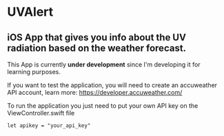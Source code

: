 # UVAlert
## iOS App that gives you info about the UV radiation based on the weather forecast.

This App is currently **under development** since I'm developing it for learning purposes.

If you want to test the application, you will need to create an accuweather API account, learn more:
https://developer.accuweather.com/

To run the application you just need to put your own API key on the ViewController.swift file

`
let apikey = "your_api_key"
`
